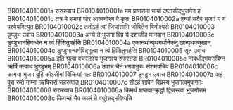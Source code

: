 BR0104010001a	रुरुरुवाच
BR0104010001a	मम प्राणसमा भार्या दष्टासीद्भुजगेन ह
BR0104010001c	तत्र मे समयो घोर आत्मनोरग वै कृतः
BR0104010002a	हन्यां सदैव भुजगं यं यं पश्येयमित्युत
BR0104010002c	ततोऽहं त्वां जिघांसामि जीवितेन विमोक्ष्यसे
BR0104010003 	डुण्डुभ उवाच
BR0104010003a	अन्ये ते भुजगा विप्र ये दशन्तीह मानवान्
BR0104010003c	डुण्डुभानहिगन्धेन न त्वं हिंसितुमर्हसि
BR0104010004a	एकानर्थान्पृथगर्थानेकदुःखान्पृथक्सुखान्
BR0104010004c	डुण्डुभान्धर्मविद्भूत्वा न त्वं हिंसितुमर्हसि
BR0104010005 	सूत उवाच
BR0104010005a	इति श्रुत्वा वचस्तस्य भुजगस्य रुरुस्तदा
BR0104010005c	नावधीद्भयसंविग्न ऋषिं मत्वाथ डुण्डुभम्
BR0104010006a	उवाच चैनं भगवान्रुरुः संशमयन्निव
BR0104010006c	कामया भुजग ब्रूहि कोऽसीमां विक्रियां गतः
BR0104010007	डुण्डुभ उवाच
BR0104010007a	अहं पुरा रुरो नाम्ना ऋषिरासं सहस्रपात्
BR0104010007c	सोऽहं शापेन विप्रस्य भुजगत्वमुपागतः
BR0104010008	रुरुरुवाच
BR0104010008a	किमर्थं शप्तवान्क्रुद्धो द्विजस्त्वां भुजगोत्तम
BR0104010008c	कियन्तं चैव कालं ते वपुरेतद्भविष्यति
